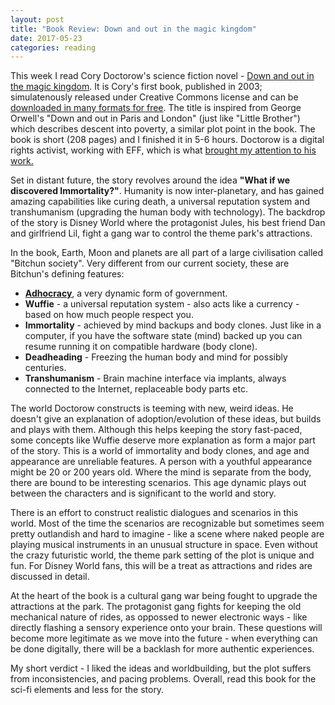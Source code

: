 ```yaml
---
layout: post
title: "Book Review: Down and out in the magic kingdom"
date: 2017-05-23
categories: reading
---
```


This week I read Cory Doctorow's science fiction novel - [Down and out in the magic kingdom](https://www.goodreads.com/book/show/29587.Down_and_Out_in_the_Magic_Kingdom). It is Cory's first book, published in 2003; simulatenously released under Creative Commons license and can be [downloaded in many formats for free](http://craphound.com/down/download/). The title is inspired from George Orwell's "Down and out in Paris and London" (just like "Little Brother") which describes descent into poverty, a similar plot point in the book. The book is short (208 pages) and I finished it in 5-6 hours. Doctorow is a digital rights activist, working with EFF, which is what [brought my attention to his work.](https://thegreyd.github.io/reading/2017/05/08/Little-Brother/)<!-- more -->

Set in distant future, the story revolves around the idea **"What if we discovered Immortality?"**. Humanity is now inter-planetary, and has gained amazing capabilities like curing death, a universal reputation system and transhumanism (upgrading the human body with technology). The backdrop of the story is Disney World where the protagonist Jules, his best friend Dan and girlfriend Lil, fight a gang war to control the theme park's attractions.

In the book, Earth, Moon and planets are all part of a large civilisation called "Bitchun society". Very different from our current society, these are Bitchun's defining features:
- **[Adhocracy](https://en.wikipedia.org/wiki/Adhocracy)**, a very dynamic form of government.
- **Wuffie** - a universal reputation system - also acts like a currency - based on how much people respect you. 
- **Immortality** - achieved by mind backups and body clones. Just like in a computer, if you have the software state (mind) backed up you can resume running it on compatible hardware (body clone).
- **Deadheading** - Freezing the human body and mind for possibly centuries.
- **Transhumanism** - Brain machine interface via implants, always connected to the Internet, replaceable body parts etc. 

The world Doctorow constructs is teeming with new, weird ideas. He doesn't give an explanation of adoption/evolution of these ideas, but builds and plays with them. Although this helps keeping the story fast-paced, some concepts like Wuffie deserve more explanation as form a major part of the story. This is a world of immortality and body clones, and age and appearance are unreliable features. A person with a youthful appearance might be 20 or 200 years old. Where the mind is separate from the body, there are bound to be interesting scenarios. This age dynamic plays out between the characters and is significant to the world and story.

There is an effort to construct realistic dialogues and scenarios in this world. Most of the time the scenarios are recognizable but sometimes seem pretty outlandish and hard to imagine - like a scene where naked people are playing musical instruments in an unusual structure in space. Even without the crazy futuristic world, the theme park setting of the plot is unique and fun. For Disney World fans, this will be a treat as attractions and rides are discussed in detail. 

At the heart of the book is a cultural gang war being fought to upgrade the attractions at the park. The protagonist gang fights for keeping the old mechanical nature of rides, as oppossed to newer electronic ways - like directly flashing a sensory experience onto your brain. These questions will become more legitimate as we move into the future - when everything can be done digitally, there will be a backlash for more authentic experiences.

My short verdict - I liked the ideas and worldbuilding, but the plot suffers from inconsistencies, and pacing problems. Overall, read this book for the sci-fi elements and less for the story.



